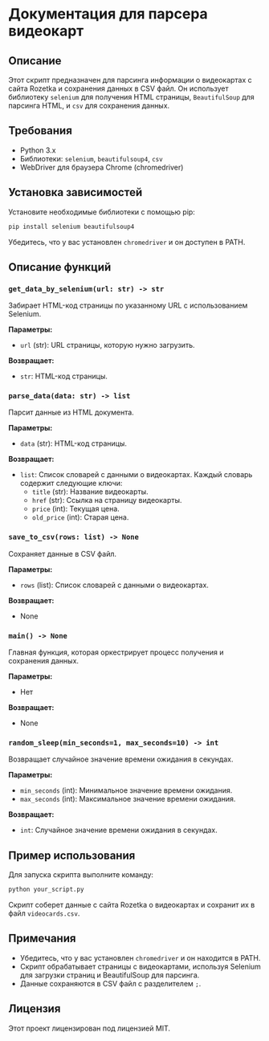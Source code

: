 # Документация для парсера видеокарт

## Описание

Этот скрипт предназначен для парсинга информации о видеокартах с сайта Rozetka и сохранения данных в CSV файл. Он использует библиотеку `selenium` для получения HTML страницы, `BeautifulSoup` для парсинга HTML, и `csv` для сохранения данных.

## Требования

- Python 3.x
- Библиотеки: `selenium`, `beautifulsoup4`, `csv`
- WebDriver для браузера Chrome (chromedriver)

## Установка зависимостей

Установите необходимые библиотеки с помощью pip:

```sh
pip install selenium beautifulsoup4
```

Убедитесь, что у вас установлен `chromedriver` и он доступен в PATH.

## Описание функций

### `get_data_by_selenium(url: str) -> str`

Забирает HTML-код страницы по указанному URL с использованием Selenium.

**Параметры:**
- `url` (str): URL страницы, которую нужно загрузить.

**Возвращает:**
- `str`: HTML-код страницы.

### `parse_data(data: str) -> list`

Парсит данные из HTML документа.

**Параметры:**
- `data` (str): HTML-код страницы.

**Возвращает:**
- `list`: Список словарей с данными о видеокартах. Каждый словарь содержит следующие ключи:
  - `title` (str): Название видеокарты.
  - `href` (str): Ссылка на страницу видеокарты.
  - `price` (int): Текущая цена.
  - `old_price` (int): Старая цена.

### `save_to_csv(rows: list) -> None`

Сохраняет данные в CSV файл.

**Параметры:**
- `rows` (list): Список словарей с данными о видеокартах.

**Возвращает:**
- None

### `main() -> None`

Главная функция, которая оркестрирует процесс получения и сохранения данных.

**Параметры:**
- Нет

**Возвращает:**
- None

### `random_sleep(min_seconds=1, max_seconds=10) -> int`

Возвращает случайное значение времени ожидания в секундах.

**Параметры:**
- `min_seconds` (int): Минимальное значение времени ожидания.
- `max_seconds` (int): Максимальное значение времени ожидания.

**Возвращает:**
- `int`: Случайное значение времени ожидания в секундах.

## Пример использования

Для запуска скрипта выполните команду:

```sh
python your_script.py
```

Скрипт соберет данные с сайта Rozetka о видеокартах и сохранит их в файл `videocards.csv`.

## Примечания

- Убедитесь, что у вас установлен `chromedriver` и он находится в PATH.
- Скрипт обрабатывает страницы с видеокартами, используя Selenium для загрузки страниц и BeautifulSoup для парсинга.
- Данные сохраняются в CSV файл с разделителем `;`.

## Лицензия

Этот проект лицензирован под лицензией MIT.
